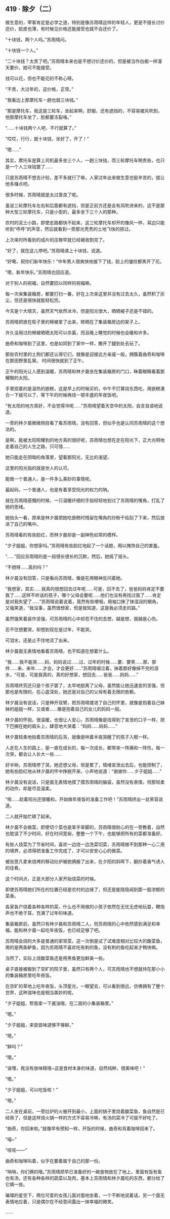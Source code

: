 ## 419 · 除夕（二）

做生意的，宰客肯定是必学之道，特别是像苏雨晴这样的年轻人，更是不擅长讨价还价，脸皮也薄，有时候见价格还能接受也就不会还价了。

“十块钱，两个人吗。”苏雨晴问。

“十块钱一个人。”

“二十块钱？太贵了吧。”苏雨晴本来也是不想讨价还价的，但是被当作白痴一样漫天要价，她可不能接受。

钱可以花，但也不能花的不称心呀。

“不贵，大过年的，这价格，正常。”

“我看边上那摩托车一趟也就三块钱。”

“那是摩托车，我这是三轮车，坐起来啊，舒服，还有遮挡的，不容易被风吹到，他那摩托车坐了，脸都要冻裂咯。”

“……十块钱两个人吧，不行就算了。”

“哎哎，行行，就十块钱，坐好了，开了！”

“嗯……”

其实，摩托车是算上司机最多坐三个人，一趟三块钱，而三轮摩托车稍贵些，也只是一个人三块钱罢了……

只是苏雨晴不想去计较，差不多就行了嘛，人家过年出来做生意也挺辛苦的，就让他多赚点吧。

很多时候，苏雨晴就是太过善良了呢。

虽说三轮摩托车左右和后面都有遮挡，但是正前方还是会有风吹进来的，这不是那种大型三轮摩托车，只是小型的，最多坐下三个人的那种。

农村的泥土小路，即使走路都快不起来，这三轮摩托车却开的像风一样，耳边只能听到“呼呼”的声音，然后就看到一旁那光秃秃的土地飞快的掠过。

上次来时所看到的成片的庄稼早就已经被收割完了。

“好了，就在这儿停吧。”苏雨晴递上十块钱，说道。

“好嘞，祝你们新年快乐！”中年男人很爽快地接下了钱，脸上的皱纹都笑开了花。

“嗯，新年快乐。”苏雨晴也回应道。

对于别人的祝福，自然要回以同样的祝福嘛。

每一次来集装箱房，都要打扫一番，好在上次来这里并没有过去太久，虽然积了灰尘，但还是很快就能轻松完。

今天是个大晴天，虽然天气依然冰冷，但是阳光很大，晒晒被子还是不错的。

苏雨晴把放在柜子里的棉被拿了出来，晾晒在了集装箱房边的架子上。

许久没用过的棉被晒晒太阳可以杀菌，而且晚上睡觉的时候也会暖和许多。

曲奇和咖啡到了这里，也是如同到了家中一样，撒开了腿到处去玩了。

那些农村里的土狗们都还认得它们，就像是迎接远方亲戚一般，拥簇着曲奇和咖啡在那田野里乱窜。
时间很快就到了正午。

正午的阳光让人感到温暖，苏雨晴和林夕晨坐在集装箱房的门口，眯着眼睛看着那耀眼的太阳。

手里捏着的是温热的嵌糕，这是早上的时候买的，中午不打算烧东西吃，用嵌糕凑合一下就可以了，等下午的时候再烧一顿丰盛的年夜饭吧。

“有太阳的地方真好，不会觉得冷呢……”苏雨晴望着天空中的太阳，自言自语地说道。

一旁的林夕晨微微侧目看了看苏雨晴，没有回答，但似乎也是认同苏雨晴的这个想法的。

是啊，能被太阳照耀到的地方真的很好呢，苏雨晴也想在走在阳光下，正大光明地走着自己的人生之路，只可惜……

她只能走在阴暗的角落里，望着那阳光，无比的渴望。

这里的阳光指的就是世人的认可。

能做一个普通人，是一件多么美妙的事情呢。

最起码，一个普通人，也是有着享受阳光的权力的呐。

就在苏雨晴感慨的时候，一只温暖纤细的手指轻轻地划过了苏雨晴的嘴角，打乱了她的思绪。

她抬头一看，原来是林夕晨把她吃嵌糕时残留在嘴角的炒粉干给刮了下来，然后放进了自己的嘴中。

苏雨晴看的有些脸红，而林夕晨却是一副神色如常的模样。

“夕子姐姐，你想家吗。”苏雨晴有些脸红地起了一个话题，用以掩饰自己的害羞。

“……”回应苏雨晴的是一段很长很长的沉默，然后，她摇了摇头。

“不想呀……真的吗？”

林夕晨没有回答，只是看向苏雨晴，像是在用眼神反问着她。

“我想家，其实……我真的很想回去过年呢……可是，回不去了，爸爸妈妈肯定不要我了……这样不听话的孩子，哪个父母会要呢……他们也没有再找过我了……肯定是对我失望了……”苏雨晴说着说着，竟然有些哽咽，用袖口抹了抹湿润的眼角，又强笑道，“我没事，虽然很想家，但是我知道，这是我必须走的路。”

虽然强笑着装作坚强，可苏雨晴的心中却忍不住的去想，越是想，就越是心伤。

忍不住想要哭，却想到现在是过年，不能哭。

可泪水，还是止不住地流了出来。

林夕晨面无表情地看着苏雨晴，也不知道在想着什么。

“我……我不能哭……妈、妈妈说过……过、过年的时候……要、要笑……那、那样……来、来年……才会，才会更好……”苏雨晴啜泣着，抹着那好像掉不完的泪水，“可是，可是我真的，真的好想家，想回去……爸爸……妈妈……”

苏雨晴终究还只是个孩子罢了，太早地脱离了父母，虽然能让她迅速变的坚强，但那也是有限的，在心底深处，她还是对自己的父母有着无限的依赖。

林夕晨没有说话，只是伸开双臂，把苏雨晴搂进了自己的怀里，就像是抱着自己妹妹的姐姐一样，又或者……像是抱着自己的女儿的妈妈一般。

林夕晨的怀抱，很温暖，也很让人安心，苏雨晴像是找得到了宣泄的口子一样，把下巴搁在她的肩头上，肆意地大哭着：“妈妈……妈妈……”

林夕晨轻柔地拍着苏雨晴的后背，就像是哄着半夜哭醒了的孩子入眠一样。

人走在人生的路上，是一直在成长的，每一次成长，都带来一阵痛和一阵伤，每一次哭，都会让人长大一些……

好半晌，苏雨晴停了哭，她还想父母，但是累了，情绪宣泄出去后，也能控制了，她有些脸红地从林夕晨的怀中挣脱开来，小声地说道：“谢谢你……夕子姐姐……”

林夕晨没有说话，只是面无表情地摸了摸苏雨晴的脑袋，虽然没有表情，但那轻柔的动作，却是尽显温柔。

“咳……趁着阳光还很暖和，开始做年夜饭的准备工作吧！”苏雨晴挤出一丝笑容说道。

二人就开始忙碌了起来。

林夕晨不会做菜，即使切个菜也是笨手笨脚的，苏雨晴很耐心的在一旁教着，自然也耽误了不少时间，好在时间宽裕，整整一个下午，也能够把所有的菜都准备好。

有些人烧菜为了节省时间，喜欢一边烧一边洗菜切菜，苏雨晴做不到那种一心二用的境界，必须得把准备工作完成了，才可以安安心心的做菜。

被张思凡拿来烧烤的移动灶炉被她俩搬了出来，在夕阳的斜晖下，翻炒着香气诱人的佳肴。

这个时间点，正是大部分人家开始烧菜的时候。

即使苏雨晴她们所在的位置已经是农村的边缘了，但还是能隐隐闻到那一股浓郁的菜香。

各家各户烧着各种各样的菜，什么也不用做的小孩子依然在无忧无虑地玩耍，鞭炮声也不绝于耳，充满了过年的味道。

集装箱房前，虽然只有林夕晨和苏雨晴二人，但苏雨晴的心中依然感到满足和幸福，能和林夕晨一起吃年夜饭，也已经足够了吧。

苏雨晴会烧的大多是普通的家常菜，这一次倒是试了试难度相对比较大的酸菜鱼，用的是两条鲈鱼，因为苏雨晴不喜欢吃有刺的鱼，没有刺的鱼吃起来才畅快嘛。

当然了，实际上烧酸菜鱼还是用黑鱼更加鲜美一些。

桌子直接被搬到了空旷的院子里，虽然只有两个人，可苏雨晴也不想就待在那小小的集装箱房里吃年夜饭。

在空旷的草地上吃年夜饭，头顶星光，一眼望去，可以看到很远，仿佛拥有了整个世界，这种滋味也是相当美妙的呢。

“夕子姐姐，帮我拿一下酱油哦，在二层的小集装箱里。”

“嗯。”

“夕子姐姐，来尝尝味道够不够鲜。”

“嗯。”

“鲜吗？”

“嗯。”

“诶嘿，我没有放味精哦~这是食材本身的味道，自然纯粹，很美味吧！”

“嗯。”

“夕子姐姐，可以吃饭啦！”

“嗯。”

二人坐在桌前，一旁灶炉的火被开到最小，上面的锅子里烧着酸菜鱼，鱼自然是已经熟了，但是这样烧火锅一样的方式不容易冷嘛，有汤的菜冷了可就不好吃了。

“曲奇，你回来啦。”就像早有预知一样，开饭的时候，曲奇和背着咖啡回来了。

“喵~”

“吱吱——”

曲奇和咖啡叫着，似乎在要着属于自己的那一份。

“呐呐，你们俩的哦。”苏雨晴把早已准备好的一碗食物放在了地上，里面有饭有鱼也有汤，还有各种各样的蔬菜以及肉，基本上苏雨晴和林夕晨吃的东西，都分给了它俩一些。

璀璨的星空下，两位可爱的女孩儿面对面地坐着，一个不断地说着话，另一个面无表情地应着，只是偶尔在不经意间露出一抹幸福的微笑。

……
